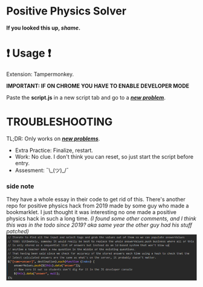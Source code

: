 # Positive Physics Solver
**If you looked this up, *shame*.**

# ❗ Usage ❗
Extension: Tampermonkey.

**IMPORTANT: IF ON CHROME YOU HAVE TO ENABLE DEVELOPER MODE**

Paste the **script.js** in a new script tab and go to a <u>***new problem***</u>.

# TROUBLESHOOTING

TL;DR: Only works on <u>***new problems***</u>.
 - Extra Practice: Finalize, restart.
 - Work: No clue. I don't think you can reset, so just start the script before entry.
 - Assesment: ¯\\\_(ツ)_/¯

### side note
They have a whole essay in their code to get rid of this. 
There's another repo for positive physics hack from 2019 made by some guy who made a bookmarklet. 
I just thought it was interesting no one made a positive physics hack in such a long time.
*(I found some other comments, and I think this was in the todo since 2019? aka same year the other guy had his stuff patched)*
![todo: never](image.png "Todo: Never")
